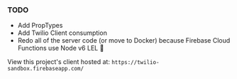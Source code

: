 ### TODO
- Add PropTypes
- Add Twilio Client consumption
- Redo all of the server code (or move to Docker) because Firebase Cloud Functions use Node v6 LEL 🤣


View this project's client hosted at:
`https://twilio-sandbox.firebaseapp.com/`